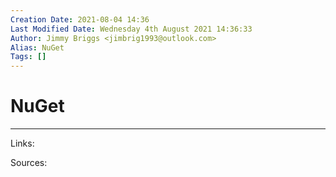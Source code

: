 ```yaml
---
Creation Date: 2021-08-04 14:36
Last Modified Date: Wednesday 4th August 2021 14:36:33
Author: Jimmy Briggs <jimbrig1993@outlook.com>
Alias: NuGet
Tags: []
---
```


# NuGet

***

Links: 

Sources:

